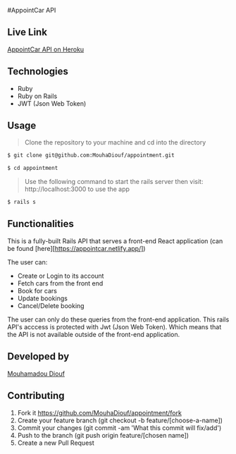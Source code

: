 #AppointCar API

## Live Link

[AppointCar API on Heroku](https://appointrails.herokuapp.com/)

## Technologies

- Ruby
- Ruby on Rails
- JWT (Json Web Token)

## Usage

> Clone the repository to your machine and cd into the directory

```sh
$ git clone git@github.com:MouhaDiouf/appointment.git
```

```sh
$ cd appointment
```

> Use the following command to start the rails server then visit: http://localhost:3000 to use the app

```sh
$ rails s
```

## Functionalities
This is a fully-built Rails API  that serves a front-end React application (can be found [here][https://appointcar.netlify.app/])


The user can:
- Create or Login to its account
- Fetch cars from the front end
- Book for cars
- Update bookings
- Cancel/Delete booking

The user can only do these queries from the front-end application. This rails API's acccess is protected with Jwt (Json Web Token). Which means that the API is not available outside of the front-end application.

## Developed by

 [Mouhamadou Diouf](https://github.com/MouhaDiouf")

## Contributing

1. Fork it https://github.com/MouhaDiouf/appointment/fork
2. Create your feature branch (git checkout -b feature/[choose-a-name])
3. Commit your changes (git commit -am 'What this commit will fix/add')
4. Push to the branch (git push origin feature/[chosen name])
5. Create a new Pull Request
